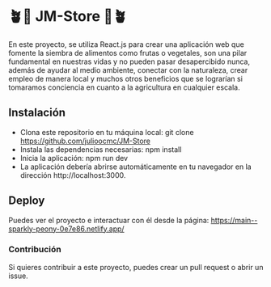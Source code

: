 # 🪴🌱 JM-Store 🌱🪴

<p>En este proyecto, se utiliza React.js para crear una aplicación web que fomente la siembra de alimentos como frutas o vegetales, son una pilar fundamental en nuestras vidas y no pueden pasar desapercibido nunca, además de ayudar al medio ambiente, conectar con la naturaleza, crear empleo de manera local y muchos otros beneficios que se lograrían si tomaramos conciencia en cuanto a la agricultura en cualquier escala.<p>

## Instalación
- Clona este repositorio en tu máquina local: git clone https://github.com/julioocmc/JM-Store
- Instala las dependencias necesarias: npm install
- Inicia la aplicación: npm run dev
- La aplicación debería abrirse automáticamente en tu navegador en la dirección http://localhost:3000.

## Deploy

Puedes ver el proyecto e interactuar con él desde la página: https://main--sparkly-peony-0e7e86.netlify.app/

### Contribución
Si quieres contribuir a este proyecto, puedes crear un pull request o abrir un issue.
